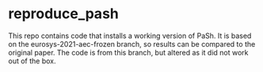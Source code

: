 # reproduce_pash
This repo contains code that installs a working version of PaSh. It is based on the eurosys-2021-aec-frozen branch, so results can be compared to the original paper. The code is from this branch, but altered as it did not work out of the box.
